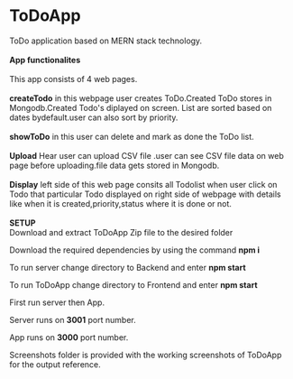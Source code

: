 # ToDoApp
ToDo application based on MERN stack technology.<br/><br>
**App functionalites** </br></br>
This app consists of 4 web pages.</br><br>
**createTodo** in this webpage user creates ToDo.Created ToDo stores in Mongodb.Created Todo's diplayed on screen. List are sorted based on dates bydefault.user can also sort by priority.<br><br>
**showToDo** in this user can delete and mark as done the ToDo list.</br><br>
**Upload** Hear user can upload CSV file .user can see CSV file data on web page before uploading.file data gets stored in Mongodb.</br><br>
**Display**  left side of this web page consits all Todolist when user click on Todo that particular Todo displayed on right side of webpage with details like when it is created,priority,status where it is done or not.</br></br>
**SETUP**<br>
Download and extract ToDoApp Zip file to the desired folder</br>

Download the required dependencies by using  the command **npm i**</br>
  
To run server change directory to Backend and enter **npm start**</br>

To run ToDoApp change directory to Frontend and enter **npm start**</br>

First run server then App.</br>

Server runs on **3001** port number. </br>

App runs on **3000** port number.</br>

Screenshots folder is provided with the working screenshots of ToDoApp for the output reference.





